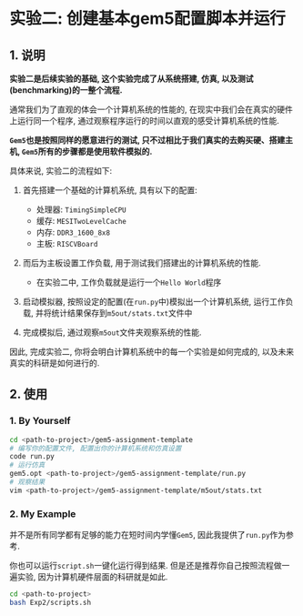 # 实验二: 创建基本gem5配置脚本并运行

## 1. 说明

**实验二是后续实验的基础, 这个实验完成了从系统搭建, 仿真, 以及测试 (benchmarking)的一整个流程.**

通常我们为了直观的体会一个计算机系统的性能的, 在现实中我们会在真实的硬件上运行同一个程序, 通过观察程序运行的时间以直观的感受计算机系统的性能.

**`Gem5`也是按照同样的愿意进行的测试, 只不过相比于我们真实的去购买硬、搭建主机, `Gem5`所有的步骤都是使用软件模拟的.**

具体来说, 实验二的流程如下:

1. 首先搭建一个基础的计算机系统, 具有以下的配置: 
    
    - 处理器: `TimingSimpleCPU`
    - 缓存: `MESITwoLevelCache`
    - 内存: `DDR3_1600_8x8`
    - 主板: `RISCVBoard`

2. 而后为主板设置工作负载, 用于测试我们搭建出的计算机系统的性能.

    - 在实验二中, 工作负载就是运行一个`Hello World`程序

3. 启动模拟器, 按照设定的配置(在`run.py`中)模拟出一个计算机系统, 运行工作负载, 并将统计结果保存到`m5out/stats.txt`文件中

4. 完成模拟后, 通过观察`m5out`文件夹观察系统的性能.


因此, 完成实验二, 你将会明白计算机系统中的每一个实验是如何完成的, 以及未来真实的科研是如何进行的.


## 2. 使用


### 1. By Yourself

```bash
cd <path-to-project>/gem5-assignment-template
# 编写你的配置文件, 配置出你的计算机系统和仿真设置
code run.py
# 运行仿真
gem5.opt <path-to-project>/gem5-assignment-template/run.py
# 观察结果
vim <path-to-project>/gem5-assignment-template/m5out/stats.txt
```

### 2. My Example

并不是所有同学都有足够的能力在短时间内学懂`Gem5`, 因此我提供了`run.py`作为参考.

你也可以运行`script.sh`一键化运行得到结果. 但是还是推荐你自己按照流程做一遍实验, 因为计算机硬件层面的科研就是如此.

```bash
cd <path-to-project>
bash Exp2/scripts.sh
```
